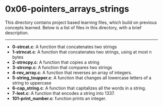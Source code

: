 # 0x06-pointers_arrays_strings
This directory contains project based learning files, which build on previous concepts learned.
Below is a list of files in this directory, with a brief description.

---

- **0-strcat.c**: A function that concatenates two strings
- **1-strncat.c**: A function that concatenates two strings, using at most n bytes
- **2-strncpy.c**: A function that copies a string
- **3-strcmp.c**: A function that compares two strings
- **4-rev_array.c**: A function that reverses an array of integers.
- **5-string_toupper.c**: A function that changes all lowercase letters of a string to uppercase
- **6-cap_string.c**: A function that capitalizes all the words in a string.
- **7-leet.c**: A function that encodes a string into 1337.
- **101-print_number.c**: function prints an integer.
